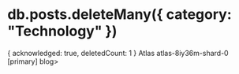 # db.posts.deleteMany({ category: "Technology" })   

{ acknowledged: true, deletedCount: 1 }
Atlas atlas-8iy36m-shard-0 [primary] blog>